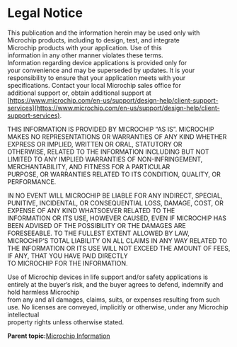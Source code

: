 # Legal Notice

This publication and the information herein may be used only with<br /> Microchip products, including to design, test, and integrate<br /> Microchip products with your application. Use of this<br /> information in any other manner violates these terms.<br /> Information regarding device applications is provided only for<br /> your convenience and may be superseded by updates. It is your<br /> responsibility to ensure that your application meets with your<br /> specifications. Contact your local Microchip sales office for<br /> additional support or, obtain additional support at [https://www.microchip.com/en-us/support/design-help/client-support-services](https://www.microchip.com/en-us/support/design-help/client-support-services).

THIS INFORMATION IS PROVIDED BY MICROCHIP “AS IS”. MICROCHIP MAKES NO REPRESENTATIONS OR WARRANTIES OF ANY KIND WHETHER EXPRESS OR IMPLIED, WRITTEN OR ORAL, STATUTORY OR<br /> OTHERWISE, RELATED TO THE INFORMATION INCLUDING BUT NOT LIMITED TO ANY IMPLIED WARRANTIES OF NON-INFRINGEMENT, MERCHANTABILITY, AND FITNESS FOR A PARTICULAR<br /> PURPOSE, OR WARRANTIES RELATED TO ITS CONDITION, QUALITY, OR PERFORMANCE.

IN NO EVENT WILL MICROCHIP BE LIABLE FOR ANY INDIRECT, SPECIAL, PUNITIVE, INCIDENTAL, OR CONSEQUENTIAL LOSS, DAMAGE, COST, OR EXPENSE OF ANY KIND WHATSOEVER RELATED TO THE<br /> INFORMATION OR ITS USE, HOWEVER CAUSED, EVEN IF MICROCHIP HAS BEEN ADVISED OF THE POSSIBILITY OR THE DAMAGES ARE FORESEEABLE. TO THE FULLEST EXTENT ALLOWED BY LAW,<br /> MICROCHIP’S TOTAL LIABILITY ON ALL CLAIMS IN ANY WAY RELATED TO THE INFORMATION OR ITS USE WILL NOT EXCEED THE AMOUNT OF FEES, IF ANY, THAT YOU HAVE PAID DIRECTLY<br /> TO MICROCHIP FOR THE INFORMATION.

Use of Microchip devices in life support and/or safety applications is entirely at the buyer’s risk, and the buyer agrees to defend, indemnify and hold harmless Microchip<br /> from any and all damages, claims, suits, or expenses resulting from such use. No licenses are conveyed, implicitly or otherwise, under any Microchip intellectual<br /> property rights unless otherwise stated.

**Parent topic:**[Microchip Information](GUID-0FB3F908-88EE-45CE-94F5-E97AF9049C9B.md)

